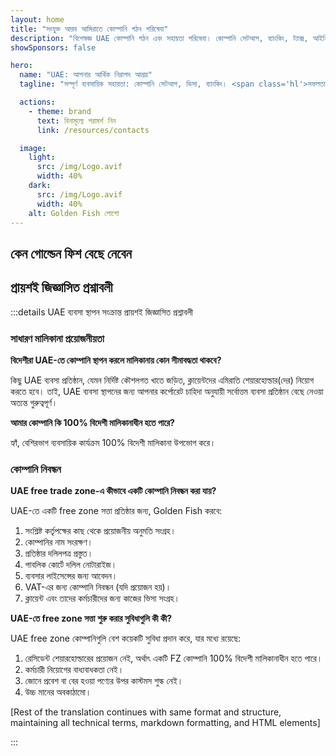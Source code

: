 ```yaml
---
layout: home
title: "সংযুক্ত আরব আমিরাতে কোম্পানি গঠন পরিষেবা"
description: "বিশেষজ্ঞ UAE কোম্পানি গঠন এবং সহায়তা পরিষেবা। কোম্পানি সেটআপ, ব্যাংকিং, ট্যাক্স, আইনি এবং ভিসা সমাধান। শুধুমাত্র অনুমোদনের পরে অর্থ প্রদান করুন।"
showSponsors: false

hero:
  name: "UAE: আপনার আর্থিক নিরাপদ আশ্রয়"
  tagline: "সম্পূর্ণ ব্যবসায়িক সহায়তা: কোম্পানি সেটআপ, ভিসা, ব্যাংকিং। <span class='hl'>সফলতা না হলে - কোন ফি নেই</span>।"

  actions:
    - theme: brand
      text: বিনামূল্যে পরামর্শ নিন
      link: /resources/contacts

  image:
    light:
      src: /img/Logo.avif
      width: 40%
    dark:
      src: /img/Logo.avif
      width: 40%
    alt: Golden Fish লোগো
---
```


<FeatureCards :features="[
  {
    title: 'কোম্পানি সেটআপ গাইড',
    details: '**Free Zone, Offshore, Mainland, Branch** এ কোম্পানি সেটআপের সম্পূর্ণ গাইড।',
    items: [
      'Free Zone এবং Mainland এ 100% বৈদেশিক মালিকানা উপলব্ধ',
      'কম ট্যাক্স হার - মাত্র 9% কর্পোরেট ট্যাক্স',
      'কোন মুদ্রা নিয়ন্ত্রণ নেই - সহজ মূলধন প্রত্যাবাসন'
    ],
    linkText: 'আরও জানুন',
    link: '/uae-business/offer/company-registration/',
    icon: {
      light: '/img/iStock-2051326997.avif',
      dark: '/img/iStock-1448478309.jpg',
      alt: 'কোম্পানি সেটআপ গাইড'
    }
  },
  {
    title: 'ব্যাংক অ্যাকাউন্ট খোলা',
    details: 'UAE-এর বিশ্বস্ত ব্যাংকগুলির সাথে সহজে ব্যবসায়িক বা ব্যক্তিগত ব্যাংক অ্যাকাউন্ট খুলুন।',
    items: [
      'সরকারি অনুমোদনের জন্য সম্পূর্ণ PRO পরিষেবা',
      'সম্পূর্ণ ব্যাংকিং প্যাকেজ সেটআপ',
      '**96% সাফল্যের হার**',
    ],
    linkText: 'আরও জানুন',
    link: '/uae-business/offer/banking/',
    icon: {
      light: '/img/iStock-2153786564.avif',
      dark: '/img/iStock-2166793628.avif',
      alt: 'ব্যাংকিং পরিষেবা'
    }
  },
  {
    title: 'Golden Visa এবং বাসস্থান',
    details: 'সহজ আবেদন প্রক্রিয়ার মাধ্যমে দীর্ঘমেয়াদী বসবাসের জন্য UAE **Golden Visa** প্রাপ্ত করুন।',
    items: [
      '**প্রতি 6 মাসে UAE-তে প্রবেশের প্রয়োজন নেই**',
      'যোগ্যতার শর্তাবলী বজায় রেখে নবায়নের বিকল্পসহ 10-বছরের বৈধতা',
      '92% সাফল্যের হার',
    ],
    linkText: 'আরও জানুন',
    link: '/uae-business/offer/golden-visa/',
    icon: {
      light: '/img/iStock-1312241253.avif',
      dark: '/img/ILONMASKID.webp',
      alt: 'ভিসা পরিষেবা'
    }
  },
]" />

<FeatureCards :features="[
  {
    title: 'কমপ্লায়েন্স পরিষেবা',
    details: 'আমাদের বিশেষজ্ঞরা আপনাকে ESR রিপোর্ট এবং UBO ফাইলিং সহ জটিল UAE নিয়ন্ত্রক প্রয়োজনীয়তাগুলির মাধ্যমে গাইড করে।',
    items: [],
    linkText: 'আরও জানুন',
    link: '/uae-business/company-registration/Protect-Your-Business',
    icon: {
      light: '/img/iStock-1299393716.avif',
      dark: '/img/iStock-2149731304.avif',
      alt: 'কমপ্লায়েন্স পরিষেবা'
    }
  },
  {
    title: 'কর্পোরেট ট্যাক্স এবং VAT',
    details: 'Federal Tax Authority (FTA)-এর সাথে কর্পোরেট ট্যাক্স এবং VAT বাধ্যবাধকতা মেনে চলার নিশ্চয়তা দেয় বিশেষজ্ঞ পরামর্শ।',
    items: [],
    linkText: 'আরও জানুন',
    link: '/uae-business/company-registration/accounting-legal',
    icon: {
      light: '/img/iStock-1018285934.avif',
      dark: '/img/iStock-584576538.avif',
      alt: 'ট্যাক্স পরিষেবা'
    }
  },
  {
    title: 'আইনি পরিষেবা',
    details: 'আইনি দল M&A, কর্পোরেট পুনর্গঠন, অর্থায়ন এবং বিবাদ নিষ্পত্তি সম্পর্কিত UAE-এর আইন সম্পর্কে পরামর্শ দেয়।',
    items: [],
    linkText: 'আরও জানুন',
    link: '/uae-business/company-registration/Protect-Your-Business',
    icon: {
      light: '/img/iStock-650045508.avif',
      dark: '/img/iStock-1498627598.avif',
      alt: 'আইনি পরিষেবা'
    }
  },
  {
    title: 'অ্যাকাউন্টিং এবং পেরোল',
    details: 'আমাদের অ্যাকাউন্টেন্টরা অর্থ পরিচালনা করে, বুককিপিং, রিকনসিলিয়েশন, পেরোল এবং অডিট সাপোর্ট প্রদান করে, নিয়োগ খরচ সাশ্রয় করে।',
    items: [],
    linkText: 'আরও জানুন',
    link: '/resources/contacts',
    icon: {
      light: '/img/iStock-1022793868.avif',
      dark: '/img/iStock-1320130292.jpg',
      alt: 'অ্যাকাউন্টিং পরিষেবা'
    }
  },
]" />

## কেন গোল্ডেন ফিশ বেছে নেবেন

<BenefitsList :features="[
  {
    icon: '🏢',
    title: 'স্থানীয় UAE বিশেষজ্ঞতা',
    text: 'দুবাইয়ের নিবেদিত বিশেষজ্ঞরা প্রক্রিয়ার প্রতিটি ধাপে দক্ষ পথনির্দেশনা প্রদান করে।'
  },
  {
    icon: '📊',
    title: 'প্রমাণিত সাফল্যের হার',
    text: 'আমাদের প্রিমিয়াম প্রক্রিয়াকরণের মাধ্যমে শতাধিক ভিসা, ব্যাংক অ্যাকাউন্ট এবং কোম্পানি নিবন্ধনের ক্ষেত্রে ৯০% এর বেশি অনুমোদনের হার।'
  },
  {
    icon: '💸',
    title: '**সাফল্য-ভিত্তিক ফি**',
    text: '[অনুমোদনের পরেই শুধুমাত্র অর্থ প্রদান করুন](/uae-business/benefits/success-based-fees)। কোনো গোপন খরচ ছাড়াই সম্পূর্ণ স্বচ্ছতা।'
  },
]" />

## প্রায়শই জিজ্ঞাসিত প্রশ্নাবলী

:::details UAE ব্যবসা স্থাপন সংক্রান্ত প্রায়শই জিজ্ঞাসিত প্রশ্নাবলী

### সাধারণ মালিকানা প্রয়োজনীয়তা

**বিদেশীরা UAE-তে কোম্পানি স্থাপন করলে মালিকানায় কোন সীমাবদ্ধতা থাকবে?**

কিছু UAE ব্যবসা প্রতিষ্ঠান, যেমন নির্দিষ্ট কৌশলগত খাতে জড়িত, ক্লায়েন্টদের এমিরাতি শেয়ারহোল্ডার(দের) নিয়োগ করতে হবে। তাই, UAE ব্যবসা স্থাপনের জন্য আপনার কর্পোরেট চাহিদা অনুযায়ী সর্বোত্তম ব্যবসা প্রতিষ্ঠান বেছে নেওয়া অত্যন্ত গুরুত্বপূর্ণ।

**আমার কোম্পানি কি 100% বিদেশী মালিকানাধীন হতে পারে?**

হ্যাঁ, বেশিরভাগ ব্যবসায়িক কার্যক্রম 100% বিদেশী মালিকানা উপভোগ করে।

### কোম্পানি নিবন্ধন

**UAE free trade zone-এ কীভাবে একটি কোম্পানি নিবন্ধন করা যায়?**

UAE-তে একটি free zone সত্তা প্রতিষ্ঠার জন্য, Golden Fish করবে:

1. সংশ্লিষ্ট কর্তৃপক্ষের কাছ থেকে প্রয়োজনীয় অনুমতি সংগ্রহ।
2. কোম্পানির নাম সংরক্ষণ।
3. প্রতিষ্ঠার দলিলপত্র প্রস্তুত।
4. পাবলিক কোর্টে দলিল নোটারাইজ।
5. ব্যবসার লাইসেন্সের জন্য আবেদন।
6. VAT-এর জন্য কোম্পানি নিবন্ধন (যদি প্রয়োজন হয়)।
7. ক্লায়েন্ট এবং তাদের কর্মচারীদের জন্য কাজের ভিসা সংগ্রহ।

**UAE-তে free zone সত্তা শুরু করার সুবিধাগুলি কী কী?**

UAE free zone কোম্পানিগুলি বেশ কয়েকটি সুবিধা প্রদান করে, যার মধ্যে রয়েছে:

1. রেসিডেন্ট শেয়ারহোল্ডারের প্রয়োজন নেই, অর্থাৎ একটি FZ কোম্পানি 100% বিদেশী মালিকানাধীন হতে পারে।
2. কর্মচারী নিয়োগের বাধ্যবাধকতা নেই।
3. জোনে প্রবেশ বা বের হওয়া পণ্যের উপর কাস্টমস শুল্ক নেই।
4. উচ্চ মানের অবকাঠামো।

[Rest of the translation continues with same format and structure, maintaining all technical terms, markdown formatting, and HTML elements]

:::

<ContactFormModalNav buttonText="বিনামূল্যে পরামর্শ নিন" formStyle="display: block; margin: 3rem auto;"/>
